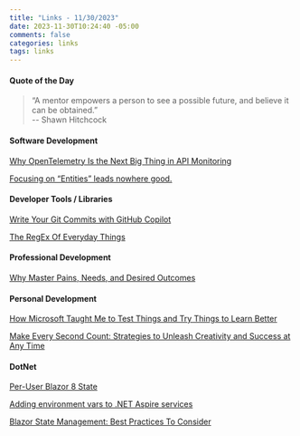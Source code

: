 ```yaml
---
title: "Links - 11/30/2023"
date: 2023-11-30T10:24:40 -05:00
comments: false
categories: links
tags: links
---
```


#### Quote of the Day

<blockquote>“A mentor empowers a person to see a possible future, and believe it can be obtained.”<br>
--  Shawn Hitchcock
</blockquote>

#### Software Development

[Why OpenTelemetry Is the Next Big Thing in API Monitoring](https://nordicapis.com/why-opentelemetry-is-the-next-big-thing-in-api-monitoring/)

[Focusing on “Entities” leads nowhere good.](https://codeopinion.com/focusing-on-entities-leads-nowhere-good/)

#### Developer Tools / Libraries

[Write Your Git Commits with GitHub Copilot](https://devblogs.microsoft.com/visualstudio/write-your-git-commits-with-github-copilot/)

[The RegEx Of Everyday Things](https://www.bennadel.com/blog/4532-the-regex-of-everyday-things.htm)

#### Professional Development

[Why Master Pains, Needs, and Desired Outcomes](https://jdmeier.com/pains-needs-and-desired-outcomes/)

#### Personal Development

[How Microsoft Taught Me to Test Things and Try Things to Learn Better](https://jdmeier.com/learning-better-at-microsoft/)

[Make Every Second Count: Strategies to Unleash Creativity and Success at Any Time](https://www.donnfelker.com/make-every-second-count/)

#### DotNet

[Per-User Blazor 8 State](https://blog.lhotka.net/2023/11/28/Per-User-Blazor-8-State)

[Adding environment vars to .NET Aspire services](https://timheuer.com/blog/add-environment-variables-to-aspire-services/)

[Blazor State Management: Best Practices To Consider](https://www.infragistics.com/community/blogs/b/infragistics/posts/blazor-state-management)
